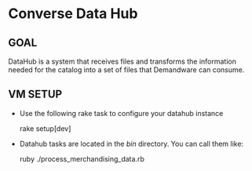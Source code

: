 Converse Data Hub
=================


GOAL
------------ 

DataHub is a system that receives files and transforms the information needed for the
catalog into a set of files that Demandware can consume. 


VM SETUP
--------

* Use the following rake task to configure your datahub instance
  
  rake setup[dev]

* Datahub tasks are located in the *bin* directory. You can call them like:
  
    ruby ./process_merchandising_data.rb
